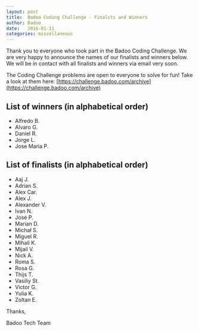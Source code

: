 ```yaml
---
layout: post
title:  Badoo Coding Challenge - Finalsts and Winners
author: Badoo
date:   2016-01-11
categories: miscellaneous
---
```


Thank you to everyone who took part in the Badoo Coding Challenge. We are very happy to announce the names of our finalists and winners below. We will be in contact with all finalists and winners via email very soon.

The Сoding Сhallenge problems are open to everyone to solve for fun! Take a look at them here: [https://challenge.badoo.com/archive](https://challenge.badoo.com/archive)

## List of winners (in alphabetical order)

- Alfredo B.
- Alvaro G.
- Daniel R.
- Jorge L.
- Jose Maria P.

## List of finalists (in alphabetical order)

- Aaj J.
- Adrian S.
- Alex Car.
- Alex J.
- Alexander V.
- Ivan N.
- José P.
- Marian D.
- Michał S.
- Miguel R.
- Mihail K.
- Mijaíl V.
- Nick A.
- Roma S.
- Rosa G.
- Thijs T.
- Vasiliy St.
- Victor G.
- Yulia K.
- Zoltan E.


Thanks,

Badoo Tech Team